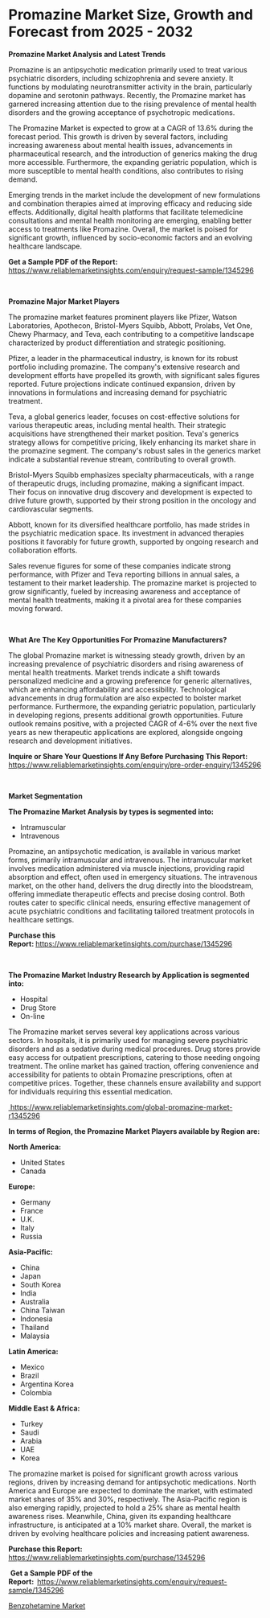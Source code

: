 <p><h1>Promazine Market Size, Growth and Forecast from 2025 - 2032</h1></p><p><strong>Promazine Market Analysis and Latest Trends</strong></p>
<p><p>Promazine is an antipsychotic medication primarily used to treat various psychiatric disorders, including schizophrenia and severe anxiety. It functions by modulating neurotransmitter activity in the brain, particularly dopamine and serotonin pathways. Recently, the Promazine market has garnered increasing attention due to the rising prevalence of mental health disorders and the growing acceptance of psychotropic medications.</p><p>The Promazine Market is expected to grow at a CAGR of 13.6% during the forecast period. This growth is driven by several factors, including increasing awareness about mental health issues, advancements in pharmaceutical research, and the introduction of generics making the drug more accessible. Furthermore, the expanding geriatric population, which is more susceptible to mental health conditions, also contributes to rising demand.</p><p>Emerging trends in the market include the development of new formulations and combination therapies aimed at improving efficacy and reducing side effects. Additionally, digital health platforms that facilitate telemedicine consultations and mental health monitoring are emerging, enabling better access to treatments like Promazine. Overall, the market is poised for significant growth, influenced by socio-economic factors and an evolving healthcare landscape.</p></p>
<p><strong>Get a Sample PDF of the Report:&nbsp;</strong> <a href="https://www.reliablemarketinsights.com/enquiry/request-sample/1345296?utm_campaign=2221&utm_medium=2&utm_source=Github&utm_content=ia&utm_term=08032025&utm_id=promazine">https://www.reliablemarketinsights.com/enquiry/request-sample/1345296</a></p>
<p>&nbsp;</p>
<p><strong>Promazine Major Market Players</strong></p>
<p><p>The promazine market features prominent players like Pfizer, Watson Laboratories, Apothecon, Bristol-Myers Squibb, Abbott, Prolabs, Vet One, Chewy Pharmacy, and Teva, each contributing to a competitive landscape characterized by product differentiation and strategic positioning.</p><p>Pfizer, a leader in the pharmaceutical industry, is known for its robust portfolio including promazine. The company's extensive research and development efforts have propelled its growth, with significant sales figures reported. Future projections indicate continued expansion, driven by innovations in formulations and increasing demand for psychiatric treatment.</p><p>Teva, a global generics leader, focuses on cost-effective solutions for various therapeutic areas, including mental health. Their strategic acquisitions have strengthened their market position. Teva's generics strategy allows for competitive pricing, likely enhancing its market share in the promazine segment. The company's robust sales in the generics market indicate a substantial revenue stream, contributing to overall growth.</p><p>Bristol-Myers Squibb emphasizes specialty pharmaceuticals, with a range of therapeutic drugs, including promazine, making a significant impact. Their focus on innovative drug discovery and development is expected to drive future growth, supported by their strong position in the oncology and cardiovascular segments.</p><p>Abbott, known for its diversified healthcare portfolio, has made strides in the psychiatric medication space. Its investment in advanced therapies positions it favorably for future growth, supported by ongoing research and collaboration efforts.</p><p>Sales revenue figures for some of these companies indicate strong performance, with Pfizer and Teva reporting billions in annual sales, a testament to their market leadership. The promazine market is projected to grow significantly, fueled by increasing awareness and acceptance of mental health treatments, making it a pivotal area for these companies moving forward.</p></p>
<p>&nbsp;</p>
<p><strong>What Are The Key Opportunities For Promazine Manufacturers?</strong></p>
<p><p>The global Promazine market is witnessing steady growth, driven by an increasing prevalence of psychiatric disorders and rising awareness of mental health treatments. Market trends indicate a shift towards personalized medicine and a growing preference for generic alternatives, which are enhancing affordability and accessibility. Technological advancements in drug formulation are also expected to bolster market performance. Furthermore, the expanding geriatric population, particularly in developing regions, presents additional growth opportunities. Future outlook remains positive, with a projected CAGR of 4-6% over the next five years as new therapeutic applications are explored, alongside ongoing research and development initiatives.</p></p>
<p><strong>Inquire or Share Your Questions If Any Before Purchasing This Report:</strong> <a href="https://www.reliablemarketinsights.com/enquiry/pre-order-enquiry/1345296?utm_campaign=2221&utm_medium=2&utm_source=Github&utm_content=ia&utm_term=08032025&utm_id=promazine">https://www.reliablemarketinsights.com/enquiry/pre-order-enquiry/1345296</a></p>
<p>&nbsp;</p>
<p><strong>Market Segmentation</strong></p>
<p><strong>The Promazine Market Analysis by types is segmented into:</strong></p>
<p><ul><li>Intramuscular</li><li>Intravenous</li></ul></p>
<p><p>Promazine, an antipsychotic medication, is available in various market forms, primarily intramuscular and intravenous. The intramuscular market involves medication administered via muscle injections, providing rapid absorption and effect, often used in emergency situations. The intravenous market, on the other hand, delivers the drug directly into the bloodstream, offering immediate therapeutic effects and precise dosing control. Both routes cater to specific clinical needs, ensuring effective management of acute psychiatric conditions and facilitating tailored treatment protocols in healthcare settings.</p></p>
<p><strong>Purchase this Report:&nbsp;</strong><a href="https://www.reliablemarketinsights.com/purchase/1345296?utm_campaign=2221&utm_medium=2&utm_source=Github&utm_content=ia&utm_term=08032025&utm_id=promazine">https://www.reliablemarketinsights.com/purchase/1345296</a></p>
<p>&nbsp;</p>
<p><strong>The Promazine Market Industry Research by Application is segmented into:</strong></p>
<p><ul><li>Hospital</li><li>Drug Store</li><li>On-line</li></ul></p>
<p><p>The Promazine market serves several key applications across various sectors. In hospitals, it is primarily used for managing severe psychiatric disorders and as a sedative during medical procedures. Drug stores provide easy access for outpatient prescriptions, catering to those needing ongoing treatment. The online market has gained traction, offering convenience and accessibility for patients to obtain Promazine prescriptions, often at competitive prices. Together, these channels ensure availability and support for individuals requiring this essential medication.</p></p>
<p><a href="https://www.reliablemarketinsights.com/global-promazine-market-r1345296?utm_campaign=2221&utm_medium=2&utm_source=Github&utm_content=ia&utm_term=08032025&utm_id=promazine">&nbsp;https://www.reliablemarketinsights.com/global-promazine-market-r1345296</a></p>
<p><strong>In terms of Region, the Promazine Market Players available by Region are:</strong></p>
<p>
    <p> <strong> North America: </strong>
        <ul>
            <li>United States</li>
            <li>Canada</li>
        </ul>
        </p> 
    <p> <strong> Europe: </strong>
        <ul>
            <li>Germany</li>
            <li>France</li>
            <li>U.K.</li>
            <li>Italy</li>
            <li>Russia</li>
        </ul>
        </p> 
    <p> <strong> Asia-Pacific: </strong>
        <ul>
            <li>China</li>
            <li>Japan</li>
            <li>South Korea</li>
            <li>India</li>
            <li>Australia</li>
            <li>China Taiwan</li>
            <li>Indonesia</li>
            <li>Thailand</li>
            <li>Malaysia</li>
        </ul>
        </p> 
    <p> <strong> Latin America: </strong>
        <ul>
            <li>Mexico</li>
            <li>Brazil</li>
            <li>Argentina Korea</li>
            <li>Colombia</li>
        </ul>
        </p> 
    <p> <strong> Middle East & Africa: </strong>
        <ul>
            <li>Turkey</li>
            <li>Saudi</li>
            <li>Arabia</li>
            <li>UAE</li>
            <li>Korea</li>
        </ul>
    </p>
    </p>
<p><p>The promazine market is poised for significant growth across various regions, driven by increasing demand for antipsychotic medications. North America and Europe are expected to dominate the market, with estimated market shares of 35% and 30%, respectively. The Asia-Pacific region is also emerging rapidly, projected to hold a 25% share as mental health awareness rises. Meanwhile, China, given its expanding healthcare infrastructure, is anticipated at a 10% market share. Overall, the market is driven by evolving healthcare policies and increasing patient awareness.</p></p>
<p><strong>Purchase this Report: </strong><a href="https://www.reliablemarketinsights.com/purchase/1345296?utm_campaign=2221&utm_medium=2&utm_source=Github&utm_content=ia&utm_term=08032025&utm_id=promazine">https://www.reliablemarketinsights.com/purchase/1345296</a></p>
<p>&nbsp;<strong>Get a Sample PDF of the Report:&nbsp;&nbsp;</strong><a href="https://www.reliablemarketinsights.com/enquiry/request-sample/1345296?utm_campaign=2221&utm_medium=2&utm_source=Github&utm_content=ia&utm_term=08032025&utm_id=promazine">https://www.reliablemarketinsights.com/enquiry/request-sample/1345296</a></p>
<p><strong></strong></p>
<p><p><a href="https://github.com/delindacallegari68/Market-Research-Report-List-1/blob/main/benzphetamine-market.md?utm_campaign=2221&utm_medium=2&utm_source=Github&utm_content=ia&utm_term=08032025&utm_id=promazine">Benzphetamine Market</a></p></p>